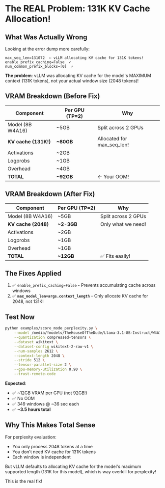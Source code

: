 # The REAL Problem: 131K KV Cache Allocation!

## What Was Actually Wrong

Looking at the error dump more carefully:
```
max_seq_len=131072  ← vLLM allocating KV cache for 131K tokens!
enable_prefix_caching=False  ✓
num_common_prefix_blocks=[0]  ✓
```

**The problem**: vLLM was allocating KV cache for the model's MAXIMUM context (131K tokens), not your actual window size (2048 tokens)!

## VRAM Breakdown (Before Fix)

| Component | Per GPU (TP=2) | Why |
|-----------|----------------|-----|
| Model (8B W4A16) | ~5GB | Split across 2 GPUs |
| **KV cache (131K!)** | **~80GB** | Allocated for max_seq_len! |
| Activations | ~2GB | |
| Logprobs | ~1GB | |
| Overhead | ~4GB | |
| **TOTAL** | **~92GB** | ← Your OOM! |

## VRAM Breakdown (After Fix)

| Component | Per GPU (TP=2) | Why |
|-----------|----------------|-----|
| Model (8B W4A16) | ~5GB | Split across 2 GPUs |
| **KV cache (2048)** | **~2-3GB** | Only what we need! |
| Activations | ~2GB | |
| Logprobs | ~1GB | |
| Overhead | ~1GB | |
| **TOTAL** | **~12GB** | ✅ Fits easily! |

## The Fixes Applied

1. ✅ `enable_prefix_caching=False` - Prevents accumulating cache across windows
2. ✅ **`max_model_len=args.context_length`** - Only allocate KV cache for 2048, not 131K!

## Test Now

```bash
python examples/score_mode_perplexity.py \
    --model /media/fmodels/TheHouseOfTheDude/Llama-3.1-8B-Instruct/W4A16/ \
    --quantization compressed-tensors \
    --dataset wikitext \
    --dataset-config wikitext-2-raw-v1 \
    --num-samples 2612 \
    --context-length 2048 \
    --stride 512 \
    --tensor-parallel-size 2 \
    --gpu-memory-utilization 0.90 \
    --trust-remote-code
```

**Expected**:
- ✅ ~12GB VRAM per GPU (not 92GB!)
- ✅ No OOM
- ✅ 349 windows @ ~36 sec each
- ✅ **~3.5 hours total**

## Why This Makes Total Sense

For perplexity evaluation:
- You only process 2048 tokens at a time
- You don't need KV cache for 131K tokens
- Each window is independent

But vLLM defaults to allocating KV cache for the model's maximum supported length (131K for this model), which is way overkill for perplexity!

This is the real fix!

